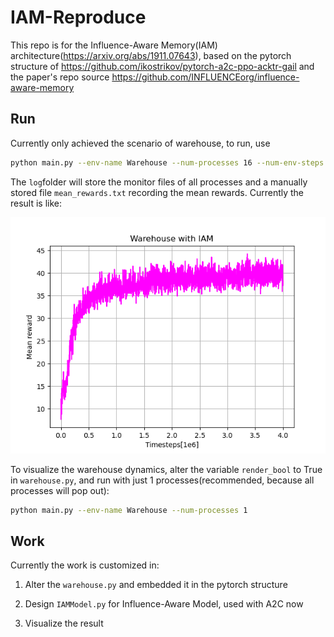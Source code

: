 # IAM-Reproduce
This repo is for the Influence-Aware Memory(IAM) architecture(https://arxiv.org/abs/1911.07643), based on the pytorch structure of https://github.com/ikostrikov/pytorch-a2c-ppo-acktr-gail and the paper's repo source https://github.com/INFLUENCEorg/influence-aware-memory

## Run

Currently only achieved the scenario of warehouse, to run, use
```bash
python main.py --env-name Warehouse --num-processes 16 --num-env-steps 4000000 --num-steps 10 --log-dir ./log
```
The `log`folder will store the monitor files of all processes and a manually stored file `mean_rewards.txt` recording the mean rewards. Currently the result is like:

![warehouse](README.assets/warehouse.png)

To visualize the warehouse dynamics, alter the variable `render_bool` to True  in `warehouse.py`, and run with just 1 processes(recommended, because all processes will pop out):

```bash
python main.py --env-name Warehouse --num-processes 1
```

## Work

Currently the work is customized in:

1. Alter the `warehouse.py` and embedded it in the pytorch structure
2. Design `IAMModel.py` for Influence-Aware Model, used with A2C now

3. Visualize the result